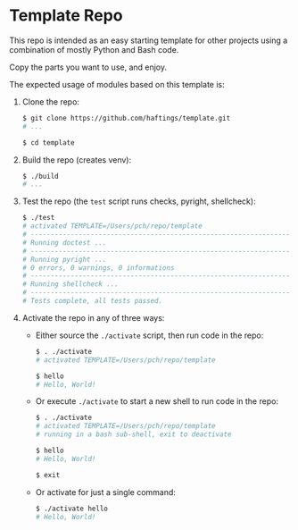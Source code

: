 # Template Repo

This repo is intended as an easy starting template for other projects using a
combination of mostly Python and Bash code.

Copy the parts you want to use, and enjoy.

The expected usage of modules based on this template is:

1) Clone the repo:
   ```bash
   $ git clone https://github.com/haftings/template.git
   # ...

   $ cd template
   ```

2) Build the repo (creates venv):
   ```bash
   $ ./build
   # ...
   ```

3) Test the repo (the `test` script runs checks, pyright, shellcheck):
   ```bash
   $ ./test
   # activated TEMPLATE=/Users/pch/repo/template
   # ------------------------------------------------------------------------------
   # Running doctest ...
   # ------------------------------------------------------------------------------
   # Running pyright ...
   # 0 errors, 0 warnings, 0 informations 
   # ------------------------------------------------------------------------------
   # Running shellcheck ...
   # ------------------------------------------------------------------------------
   # Tests complete, all tests passed.
   ```

4) Activate the repo in any of three ways:

   - Either source the `./activate` script, then run code in the repo:
     ```bash
     $ . ./activate
     # activated TEMPLATE=/Users/pch/repo/template

     $ hello
     # Hello, World!
     ```
   - Or execute `./activate` to start a new shell to run code in the repo:
     ```bash
     $ . ./activate
     # activated TEMPLATE=/Users/pch/repo/template
     # running in a bash sub-shell, exit to deactivate

     $ hello
     # Hello, World!

     $ exit
     ```
   - Or activate for just a single command:
     ```bash
     $ ./activate hello
     # Hello, World!
     ```

